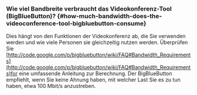 ### Wie viel Bandbreite verbraucht das Videokonferenz-Tool (BigBlueButton)? {#how-much-bandwidth-does-the-videoconference-tool-bigbluebutton-consume}

Dies hängt von den Funktionen der Videokonferenz ab, die Sie verwenden werden und wie viele Personen sie gleichzeitig nutzen werden. Überprüfen Sie [http://code.google.com/p/bigbluebutton/wiki/FAQ#Bandwidth_Requirements](http://code.google.com/p/bigbluebutton/wiki/FAQ#Bandwidth_Requirements)for eine umfassende Anleitung zur Berechnung. Der BigBlueButton empfiehlt, wenn Sie keine Ahnung haben, mit welcher Last Sie es zu tun haben, etwa 100 Mbit/s anzustreben.